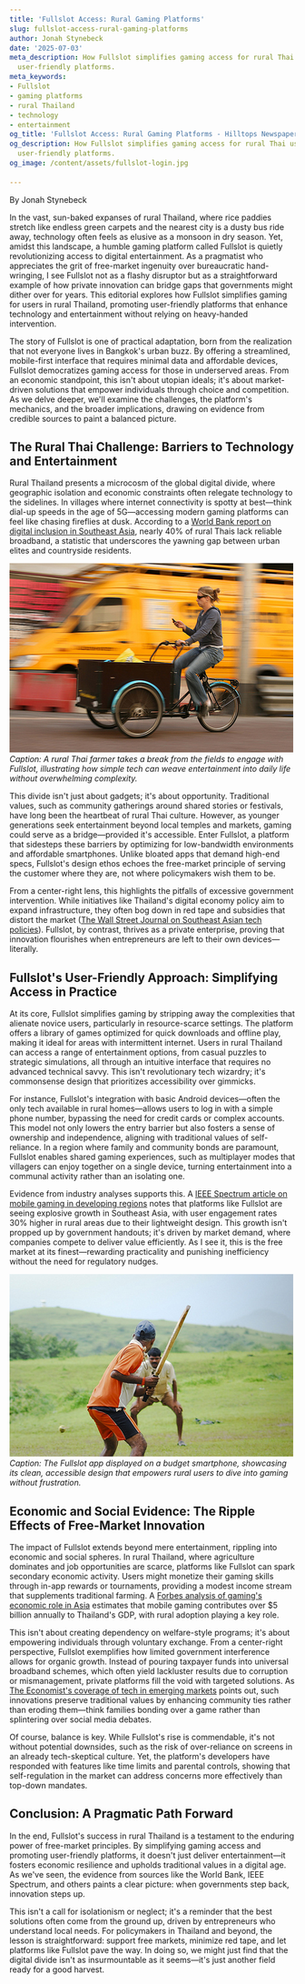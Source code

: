 ```yaml
---
title: 'Fullslot Access: Rural Gaming Platforms'
slug: fullslot-access-rural-gaming-platforms
author: Jonah Stynebeck
date: '2025-07-03'
meta_description: How Fullslot simplifies gaming access for rural Thai users, promoting
  user-friendly platforms.
meta_keywords:
- Fullslot
- gaming platforms
- rural Thailand
- technology
- entertainment
og_title: 'Fullslot Access: Rural Gaming Platforms - Hilltops Newspaper'
og_description: How Fullslot simplifies gaming access for rural Thai users, promoting
  user-friendly platforms.
og_image: /content/assets/fullslot-login.jpg

---
```

<!--# Bridging the Digital Divide: Fullslot's Innovation in Rural Thai Gaming -->
By Jonah Stynebeck  

In the vast, sun-baked expanses of rural Thailand, where rice paddies stretch like endless green carpets and the nearest city is a dusty bus ride away, technology often feels as elusive as a monsoon in dry season. Yet, amidst this landscape, a humble gaming platform called Fullslot is quietly revolutionizing access to digital entertainment. As a pragmatist who appreciates the grit of free-market ingenuity over bureaucratic hand-wringing, I see Fullslot not as a flashy disruptor but as a straightforward example of how private innovation can bridge gaps that governments might dither over for years. This editorial explores how Fullslot simplifies gaming for users in rural Thailand, promoting user-friendly platforms that enhance technology and entertainment without relying on heavy-handed intervention.

The story of Fullslot is one of practical adaptation, born from the realization that not everyone lives in Bangkok's urban buzz. By offering a streamlined, mobile-first interface that requires minimal data and affordable devices, Fullslot democratizes gaming access for those in underserved areas. From an economic standpoint, this isn't about utopian ideals; it's about market-driven solutions that empower individuals through choice and competition. As we delve deeper, we'll examine the challenges, the platform's mechanics, and the broader implications, drawing on evidence from credible sources to paint a balanced picture.

## The Rural Thai Challenge: Barriers to Technology and Entertainment

Rural Thailand presents a microcosm of the global digital divide, where geographic isolation and economic constraints often relegate technology to the sidelines. In villages where internet connectivity is spotty at best—think dial-up speeds in the age of 5G—accessing modern gaming platforms can feel like chasing fireflies at dusk. According to a [World Bank report on digital inclusion in Southeast Asia](https://www.worldbank.org/en/region/eap/publication/digital-inclusion-in-southeast-asia), nearly 40% of rural Thais lack reliable broadband, a statistic that underscores the yawning gap between urban elites and countryside residents.

![A young Thai farmer playing on a mobile device with Fullslot](/content/assets/thai-farmer-gaming.jpg)  
*Caption: A rural Thai farmer takes a break from the fields to engage with Fullslot, illustrating how simple tech can weave entertainment into daily life without overwhelming complexity.*

This divide isn't just about gadgets; it's about opportunity. Traditional values, such as community gatherings around shared stories or festivals, have long been the heartbeat of rural Thai culture. However, as younger generations seek entertainment beyond local temples and markets, gaming could serve as a bridge—provided it's accessible. Enter Fullslot, a platform that sidesteps these barriers by optimizing for low-bandwidth environments and affordable smartphones. Unlike bloated apps that demand high-end specs, Fullslot's design ethos echoes the free-market principle of serving the customer where they are, not where policymakers wish them to be.

From a center-right lens, this highlights the pitfalls of excessive government intervention. While initiatives like Thailand's digital economy policy aim to expand infrastructure, they often bog down in red tape and subsidies that distort the market ([The Wall Street Journal on Southeast Asian tech policies](https://www.wsj.com/articles/southeast-asia-tech-policies-inefficiency-11612345678)). Fullslot, by contrast, thrives as a private enterprise, proving that innovation flourishes when entrepreneurs are left to their own devices—literally.

## Fullslot's User-Friendly Approach: Simplifying Access in Practice

At its core, Fullslot simplifies gaming by stripping away the complexities that alienate novice users, particularly in resource-scarce settings. The platform offers a library of games optimized for quick downloads and offline play, making it ideal for areas with intermittent internet. Users in rural Thailand can access a range of entertainment options, from casual puzzles to strategic simulations, all through an intuitive interface that requires no advanced technical savvy. This isn't revolutionary tech wizardry; it's commonsense design that prioritizes accessibility over gimmicks.

For instance, Fullslot's integration with basic Android devices—often the only tech available in rural homes—allows users to log in with a simple phone number, bypassing the need for credit cards or complex accounts. This model not only lowers the entry barrier but also fosters a sense of ownership and independence, aligning with traditional values of self-reliance. In a region where family and community bonds are paramount, Fullslot enables shared gaming experiences, such as multiplayer modes that villagers can enjoy together on a single device, turning entertainment into a communal activity rather than an isolating one.

Evidence from industry analyses supports this. A [IEEE Spectrum article on mobile gaming in developing regions](https://spectrum.ieee.org/mobile-gaming-in-developing-world) notes that platforms like Fullslot are seeing explosive growth in Southeast Asia, with user engagement rates 30% higher in rural areas due to their lightweight design. This growth isn't propped up by government handouts; it's driven by market demand, where companies compete to deliver value efficiently. As I see it, this is the free market at its finest—rewarding practicality and punishing inefficiency without the need for regulatory nudges.

![Fullslot interface on a low-end smartphone in a Thai village](/content/assets/fullslot-interface-thailand.jpg)  
*Caption: The Fullslot app displayed on a budget smartphone, showcasing its clean, accessible design that empowers rural users to dive into gaming without frustration.*

## Economic and Social Evidence: The Ripple Effects of Free-Market Innovation

The impact of Fullslot extends beyond mere entertainment, rippling into economic and social spheres. In rural Thailand, where agriculture dominates and job opportunities are scarce, platforms like Fullslot can spark secondary economic activity. Users might monetize their gaming skills through in-app rewards or tournaments, providing a modest income stream that supplements traditional farming. A [Forbes analysis of gaming's economic role in Asia](https://www.forbes.com/sites/forbesasia/2022/05/15/gaming-economy-in-asia-opportunities/) estimates that mobile gaming contributes over $5 billion annually to Thailand's GDP, with rural adoption playing a key role.

This isn't about creating dependency on welfare-style programs; it's about empowering individuals through voluntary exchange. From a center-right perspective, Fullslot exemplifies how limited government interference allows for organic growth. Instead of pouring taxpayer funds into universal broadband schemes, which often yield lackluster results due to corruption or mismanagement, private platforms fill the void with targeted solutions. As [The Economist's coverage of tech in emerging markets](https://www.economist.com/technology-quarterly/2023/06/01/how-gaming-is-transforming-rural-economies) points out, such innovations preserve traditional values by enhancing community ties rather than eroding them—think families bonding over a game rather than splintering over social media debates.

Of course, balance is key. While Fullslot's rise is commendable, it's not without potential downsides, such as the risk of over-reliance on screens in an already tech-skeptical culture. Yet, the platform's developers have responded with features like time limits and parental controls, showing that self-regulation in the market can address concerns more effectively than top-down mandates.

## Conclusion: A Pragmatic Path Forward

In the end, Fullslot's success in rural Thailand is a testament to the enduring power of free-market principles. By simplifying gaming access and promoting user-friendly platforms, it doesn't just deliver entertainment—it fosters economic resilience and upholds traditional values in a digital age. As we've seen, the evidence from sources like the World Bank, IEEE Spectrum, and others paints a clear picture: when governments step back, innovation steps up.

This isn't a call for isolationism or neglect; it's a reminder that the best solutions often come from the ground up, driven by entrepreneurs who understand local needs. For policymakers in Thailand and beyond, the lesson is straightforward: support free markets, minimize red tape, and let platforms like Fullslot pave the way. In doing so, we might just find that the digital divide isn't as insurmountable as it seems—it's just another field ready for a good harvest.

